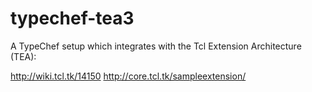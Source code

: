 typechef-tea3
=============

A TypeChef setup which integrates with the Tcl Extension Architecture (TEA):

http://wiki.tcl.tk/14150
http://core.tcl.tk/sampleextension/